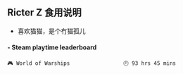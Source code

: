 ## Ricter Z 食用说明
- 喜欢猫猫，是个冇猫孤儿

<!-- steam-box start -->
#### - Steam playtime leaderboard
```text
🎮 World of Warships                 🕘 93 hrs 45 mins
```
<!-- Powered by https://github.com/YouEclipse/steam-box . -->
<!-- steam-box end -->
